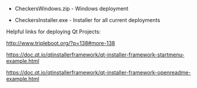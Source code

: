* CheckersWindows.zip - Windows deployment

* CheckersInstaller.exe - Installer for all current deployments


Helpful links for deploying Qt Projects:

http://www.tripleboot.org/?p=138#more-138

https://doc.qt.io/qtinstallerframework/qt-installer-framework-startmenu-example.html

https://doc.qt.io/qtinstallerframework/qt-installer-framework-openreadme-example.html
